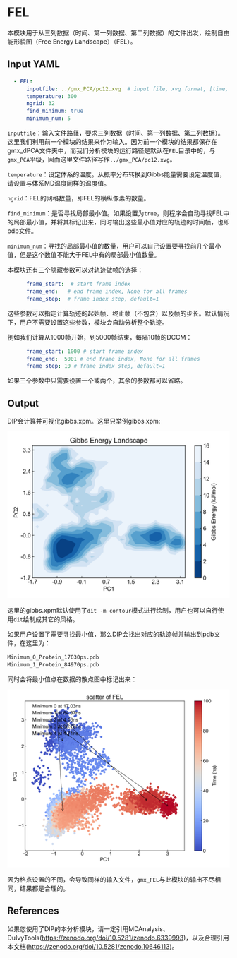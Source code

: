 # FEL

本模块用于从三列数据（时间、第一列数据、第二列数据）的文件出发，绘制自由能形貌图（Free Energy Landscape）（FEL）。

## Input YAML

```yaml
  - FEL:
      inputfile: ../gmx_PCA/pc12.xvg  # input file, xvg format, [time, data1, data2]
      temperature: 300
      ngrid: 32
      find_minimum: true
      minimum_num: 5
```

`inputfile`：输入文件路径，要求三列数据（时间、第一列数据、第二列数据）。这里我们利用前一个模块的结果来作为输入。因为前一个模块的结果都保存在gmx_dPCA文件夹中，而我们分析模块的运行路径是默认在`FEL`目录中的，与`gmx_PCA`平级，因而这里文件路径写作`../gmx_PCA/pc12.xvg`。

`temperature`：设定体系的温度。从概率分布转换到Gibbs能量需要设定温度值，请设置与体系MD温度同样的温度值。

`ngrid`：FEL的网格数量，即FEL的横纵像素的数量。

`find_minimum`：是否寻找局部最小值。如果设置为`true`，则程序会自动寻找FEL中的局部最小值，并将其标记出来，同时输出这些最小值对应的轨迹的时间帧，也即pdb文件。

`minimum_num`：寻找的局部最小值的数量，用户可以自己设置要寻找前几个最小值，但是这个数值不能大于FEL中有的局部最小值数量。

本模块还有三个隐藏参数可以对轨迹做帧的选择：

```yaml
      frame_start:  # start frame index
      frame_end:   # end frame index, None for all frames
      frame_step:  # frame index step, default=1
```

这些参数可以指定计算轨迹的起始帧、终止帧（不包含）以及帧的步长。默认情况下，用户不需要设置这些参数，模块会自动分析整个轨迹。

例如我们计算从1000帧开始，到5000帧结束，每隔10帧的DCCM：

```yaml
      frame_start: 1000 # start frame index
      frame_end:  5001 # end frame index, None for all frames
      frame_step: 10 # frame index step, default=1
```

如果三个参数中只需要设置一个或两个，其余的参数都可以省略。

## Output

DIP会计算并可视化gibbs.xpm。这里只举例gibbs.xpm:

![gibbs.xpm](static/FEL_gibbs.png)

这里的gibbs.xpm默认使用了`dit -m contour`模式进行绘制，用户也可以自行使用`dit`绘制成其它的风格。

如果用户设置了需要寻找最小值，那么DIP会找出对应的轨迹帧并输出到pdb文件，在这里为：

```txt
Minimum_0_Protein_17030ps.pdb
Minimum_1_Protein_84970ps.pdb
```

同时会将最小值点在数据的散点图中标记出来：

![Scatter_FEL](static/FEL_Scatter_FEL.png)

因为格点设置的不同，会导致同样的输入文件，`gmx_FEL`与此模块的输出不尽相同，结果都是合理的。


## References

如果您使用了DIP的本分析模块，请一定引用MDAnalysis、DuIvyTools(https://zenodo.org/doi/10.5281/zenodo.6339993)，以及合理引用本文档(https://zenodo.org/doi/10.5281/zenodo.10646113)。
